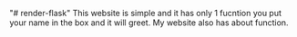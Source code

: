 "# render-flask" 
This website is simple and it has only 1 fucntion you put your name in the box and it will greet. My website also has about function.
